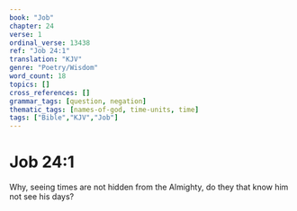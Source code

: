 ```yaml
---
book: "Job"
chapter: 24
verse: 1
ordinal_verse: 13438
ref: "Job 24:1"
translation: "KJV"
genre: "Poetry/Wisdom"
word_count: 18
topics: []
cross_references: []
grammar_tags: [question, negation]
thematic_tags: [names-of-god, time-units, time]
tags: ["Bible","KJV","Job"]
---
```


# Job 24:1

Why, seeing times are not hidden from the Almighty, do they that know him not see his days?

